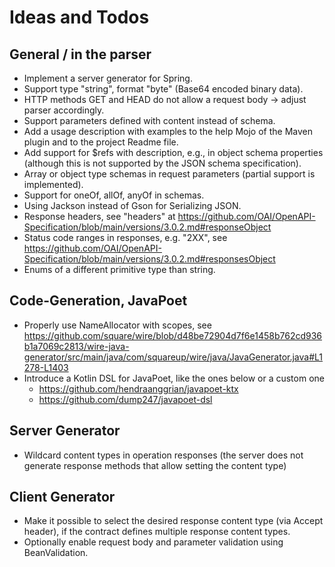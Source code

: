 Ideas and Todos
===============

## General / in the parser

- Implement a server generator for Spring.
- Support type "string", format "byte" (Base64 encoded binary data).
- HTTP methods GET and HEAD do not allow a request body -> adjust parser accordingly.
- Support parameters defined with content instead of schema.
- Add a usage description with examples to the help Mojo of the Maven plugin and to the project Readme file.
- Add support for $refs with description, e.g., in object schema properties (although this is not supported by the JSON schema specification).
- Array or object type schemas in request parameters (partial support is implemented).
- Support for oneOf, allOf, anyOf in schemas.
- Using Jackson instead of Gson for Serializing JSON.
- Response headers, see "headers" at https://github.com/OAI/OpenAPI-Specification/blob/main/versions/3.0.2.md#responseObject
- Status code ranges in responses, e.g. "2XX", see https://github.com/OAI/OpenAPI-Specification/blob/main/versions/3.0.2.md#responsesObject
- Enums of a different primitive type than string.
  
## Code-Generation, JavaPoet

- Properly use NameAllocator with scopes, see https://github.com/square/wire/blob/d48be72904d7f6e1458b762cd936b1a7069c2813/wire-java-generator/src/main/java/com/squareup/wire/java/JavaGenerator.java#L1278-L1403
- Introduce a Kotlin DSL for JavaPoet, like the ones below or a custom one
  - https://github.com/hendraanggrian/javapoet-ktx
  - https://github.com/dump247/javapoet-dsl

## Server Generator

- Wildcard content types in operation responses (the server does not generate response methods that allow setting the content type)

## Client Generator

- Make it possible to select the desired response content type (via Accept header), if the contract defines multiple response content types.
- Optionally enable request body and parameter validation using BeanValidation.

